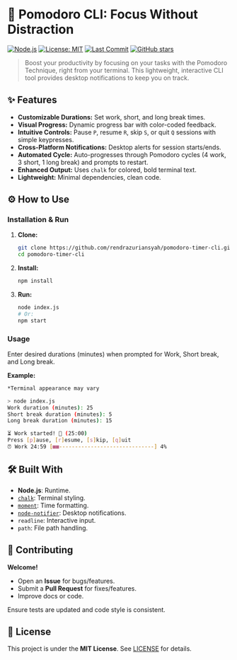 # 🍅 Pomodoro CLI: Focus Without Distraction

[![Node.js](https://img.shields.io/badge/Node.js-14%2B-brightgreen)](https://nodejs.org/)
[![License: MIT](https://img.shields.io/badge/License-MIT-yellow.svg)](https://opensource.org/licenses/MIT)
[![Last Commit](https://img.shields.io/github/last-commit/rendrazuriansyah/pomodoro-timer-cli)](https://github.com/rendrazuriansyah/pomodoro-timer-cli/commits/main)
[![GitHub stars](https://img.shields.io/github/stars/rendrazuriansyah/pomodoro-timer-cli?style=social)](https://github.com/rendrazuriansyah/pomodoro-timer-cli/stargazers)

> Boost your productivity by focusing on your tasks with the Pomodoro Technique, right from your terminal. This lightweight, interactive CLI tool provides desktop notifications to keep you on track.

## ✨ Features

- **Customizable Durations:** Set work, short, and long break times.
- **Visual Progress:** Dynamic progress bar with color-coded feedback.
- **Intuitive Controls:** Pause `P`, resume `R`, skip `S`, or quit `Q` sessions with simple keypresses.
- **Cross-Platform Notifications:** Desktop alerts for session starts/ends.
- **Automated Cycle:** Auto-progresses through Pomodoro cycles (4 work, 3 short, 1 long break) and prompts to restart.
- **Enhanced Output:** Uses `chalk` for colored, bold terminal text.
- **Lightweight:** Minimal dependencies, clean code.

## ⚙️ How to Use

### Installation & Run

1.  **Clone:**
    ```bash
    git clone https://github.com/rendrazuriansyah/pomodoro-timer-cli.git
    cd pomodoro-timer-cli
    ```
2.  **Install:**
    ```bash
    npm install
    ```
3.  **Run:**
    ```bash
    node index.js
    # Or:
    npm start
    ```

### Usage

Enter desired durations (minutes) when prompted for Work, Short break, and Long break.

**Example:**

```bash
*Terminal appearance may vary

> node index.js
Work duration (minutes): 25
Short break duration (minutes): 5
Long break duration (minutes): 15

⏳ Work started! 💪 (25:00)
Press [p]ause, [r]esume, [s]kip, [q]uit
⏰ Work 24:59 [■■------------------------------] 4%
```

## 🛠️ Built With

- **Node.js**: Runtime.
- [`chalk`](https://www.npmjs.com/package/chalk): Terminal styling.
- [`moment`](https://www.npmjs.com/package/moment): Time formatting.
- [`node-notifier`](https://www.npmjs.com/package/node-notifier): Desktop notifications.
- `readline`: Interactive input.
- `path`: File path handling.

## 🤝 Contributing

**Welcome\!**

- Open an **Issue** for bugs/features.
- Submit a **Pull Request** for fixes/features.
- Improve docs or code.

Ensure tests are updated and code style is consistent.

## 📄 License

This project is under the **MIT License**. See [LICENSE](LICENSE) for details.
